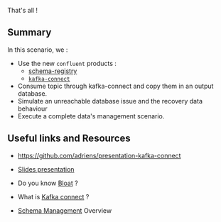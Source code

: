 That's all !

## Summary

In this scenario, we :

* Use the new `confluent` products :
  * [schema-registry](https://docs.confluent.io/platform/current/schema-registry/index.html)
  * [`kafka-connect`](https://docs.confluent.io/platform/current/connect/index.html)
* Consume topic through kafka-connect and copy them in an output database.
* Simulate an unreachable database issue and the recovery data behaviour
* Execute a complete data's management scenario.

## Useful links and Resources

* <https://github.com/adriens/presentation-kafka-connect>
* [Slides presentation](https://adriens.github.io/presentation-kafka-connect/)

* Do you know [Bloat](https://www.katacoda.com/glialabs/courses/postgresql/purge-partitions) ?
* What is [Kafka connect](https://docs.confluent.io/platform/current/connect/index.html) ?
* [Schema Management](https://docs.confluent.io/platform/current/schema-registry/index.html) Overview
